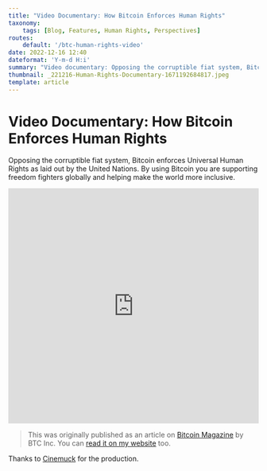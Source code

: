 ```yaml
---
title: "Video Documentary: How Bitcoin Enforces Human Rights"
taxonomy:
    tags: [Blog, Features, Human Rights, Perspectives]
routes:
    default: '/btc-human-rights-video'
date: 2022-12-16 12:40
dateformat: 'Y-m-d H:i'
summary: "Video documentary: Opposing the corruptible fiat system, Bitcoin enforces Universal Human Rights as laid out by the United Nations. By using Bitcoin you’re supporting freedom fighters globally and helping make the world more inclusive."
thumbnail: _221216-Human-Rights-Documentary-1671192684817.jpeg
template: article
---
```



# Video Documentary: How Bitcoin Enforces Human Rights

Opposing the corruptible fiat system, Bitcoin enforces Universal Human Rights as laid out by the United Nations. By using Bitcoin you are supporting freedom fighters globally and helping make the world more inclusive. 

<iframe width="100%" height="473" src="https://www.youtube.com/embed/AXLiwrrk3sk" title="YouTube video player" frameborder="0" allow="accelerometer; autoplay; clipboard-write; encrypted-media; gyroscope; picture-in-picture" allowfullscreen></iframe>

> This was originally published as an article on [Bitcoin Magazine](https://bitcoinmagazine.com/culture/bitcoin-enforces-universal-human-rights) by BTC Inc. 
> You can [read it on my website](https://anitaposch.com/bitcoin-enforces-human-rights) too.

Thanks to [Cinemuck](https://cinemuck.de) for the production.